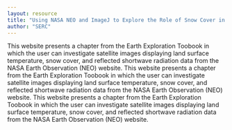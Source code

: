 ```yaml
---
layout: resource
title: "Using NASA NEO and ImageJ to Explore the Role of Snow Cover in Shaping Climate "
author: "SERC"
---
```


This website presents a chapter from the Earth Exploration Toobook in which the user  can investigate satellite images displaying land surface temperature, snow cover, and reflected shortwave radiation data from the NASA Earth Observation (NEO) website.
This website presents a chapter from the Earth Exploration Toobook in which the user  can investigate satellite images displaying land surface temperature, snow cover, and reflected shortwave radiation data from the NASA Earth Observation (NEO) website.
This website presents a chapter from the Earth Exploration Toobook in which the user  can investigate satellite images displaying land surface temperature, snow cover, and reflected shortwave radiation data from the NASA Earth Observation (NEO) website.
